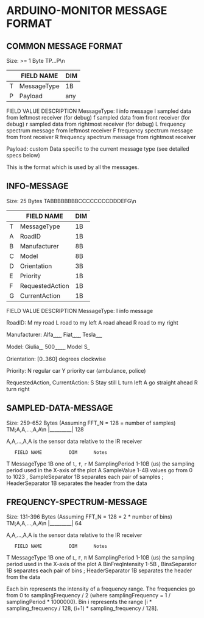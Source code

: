 # ARDUINO-MONITOR MESSAGE FORMAT

## COMMON MESSAGE FORMAT

Size: >= 1 Byte
TP...P\n

|   |  FIELD NAME       | DIM |
|---|-------------------|-----|
| T |  MessageType      | 1B  |
| P |  Payload          | any |

 FIELD              VALUE       DESCRIPTION
 MessageType:       I           info message
                    l           sampled data from leftmost receiver (for debug)
                    f           sampled data from front receiver (for debug)
                    r           sampled data from rightmost receiver (for debug)
                    L           frequency spectrum message from leftmost receiver
                    F           frequency spectrum message from front receiver
                    R           frequency spectrum message from rightmost receiver

 Payload:           custom      Data specific to the current message type (see detailed specs below)

This is the format which is used by all the messages.


## INFO-MESSAGE

Size: 25 Bytes
TABBBBBBBBCCCCCCCCDDDEFG\n

|   |  FIELD NAME       | DIM |
|---|-------------------|-----|
| T |  MessageType      | 1B  |
| A |  RoadID           | 1B  |
| B |  Manufacturer     | 8B  |
| C |  Model            | 8B  |
| D |  Orientation      | 3B  |
| E |  Priority         | 1B  |
| F |  RequestedAction  | 1B  | // The action the car wants to do
| G |  CurrentAction    | 1B  | // The action the car is doing to cooperate with the network

 FIELD              VALUE       DESCRIPTION
 MessageType:       I           info message

 RoadID:            M           my road
                    L           road to my left
                    A           road ahead
                    R           road to my right

 Manufacturer:      Alfa⎵⎵⎵⎵
                    Fiat⎵⎵⎵⎵
                    Tesla⎵⎵⎵

 Model:             Giulia⎵⎵
                    500⎵⎵⎵⎵⎵
                    Model S⎵

 Orientation:       [0..360]    degrees clockwise

 Priority:          N           regular car
                    Y           priority car (ambulance, police)

 RequestedAction,
 CurrentAction:     S           Stay still
                    L           turn left
                    A           go straight ahead
                    R           turn right


## SAMPLED-DATA-MESSAGE

Size: 259-652 Bytes (Assuming FFT_N = 128 = number of samples)
TM;A,A,...,A,A\n
   |_________|
       128

A,A,...,A,A     is the sensor data relative to the IR receiver

       FIELD NAME          DIM      Notes
T      MessageType         1B       one of `l`, `f`, `r`
M      SamplingPeriod      1-10B    (us) the sampling period used in the X-axis of the plot
A      SampleValue         1-4B     values go from 0 to 1023
,      SampleSeparator     1B       separates each pair of samples
;      HeaderSeparator     1B       separates the header from the data


## FREQUENCY-SPECTRUM-MESSAGE

Size: 131-396 Bytes (Assuming FFT_N = 128 = 2 * number of bins)
TM;A,A,...,A,A\n
   |_________|
       64

A,A,...,A,A     is the sensor data relative to the IR receiver

       FIELD NAME          DIM      Notes
T      MessageType         1B       one of `L`, `F`, `R`
M      SamplingPeriod      1-10B    (us) the sampling period used in the X-axis of the plot
A      BinFreqIntensity    1-5B
,      BinsSeparator       1B       separates each pair of bins
;      HeaderSeparator     1B       separates the header from the data

Each bin represents the intensity of a frequency range. The frequencies go from 0 to samplingFrequency / 2 (where samplingFrequency = 1 / samplingPeriod * 1000000).
Bin i represents the range [i * sampling_frequency / 128, (i+1) * sampling_frequency / 128].